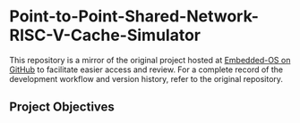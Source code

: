 # Point-to-Point-Shared-Network-RISC-V-Cache-Simulator

This repository is a mirror of the original project hosted at [Embedded-OS on GitHub](https://github.com/DavidN0809/Embedded-OS.git) to facilitate easier access and review. For a complete record of the development workflow and version history, refer to the original repository.

## Project Objectives
